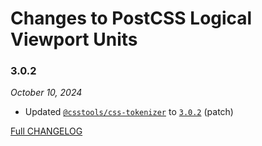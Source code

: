 # Changes to PostCSS Logical Viewport Units

### 3.0.2

_October 10, 2024_

- Updated [`@csstools/css-tokenizer`](https://github.com/csstools/postcss-plugins/tree/main/packages/css-tokenizer) to [`3.0.2`](https://github.com/csstools/postcss-plugins/tree/main/packages/css-tokenizer/CHANGELOG.md#302) (patch)

[Full CHANGELOG](https://github.com/csstools/postcss-plugins/tree/main/plugins/postcss-logical-viewport-units/CHANGELOG.md)
